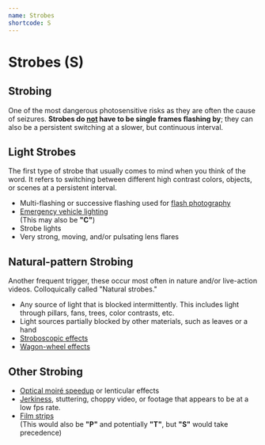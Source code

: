 ```yaml
---
name: Strobes
shortcode: S
---
```


# Strobes (**S**)

## Strobing
One of the most dangerous photosensitive risks as they are often the cause of seizures.
**Strobes do <u>not</u> have to be single frames flashing by**; they can also be a persistent switching at a slower, but continuous interval. 

## Light Strobes
The first type of strobe that usually comes to mind when you think of the word. It refers to switching between different high contrast colors, objects, or scenes at a persistent interval.

- Multi-flashing or successive flashing used for [flash photography](https://en.wikipedia.org/wiki/Flash_(photography))
- [Emergency vehicle lighting](https://en.wikipedia.org/wiki/Emergency_vehicle_lighting)     
(This may also be **"C"**)
- Strobe lights
- Very strong, moving, and/or pulsating lens flares

## Natural-pattern Strobing
Another frequent trigger, these occur most often in nature and/or live-action videos. Colloquically called "Natural strobes."

- Any source of light that is blocked intermittently. This includes light through pillars, fans, trees, color contrasts, etc.
- Light sources partially blocked by other materials, such as leaves or a hand
- [Stroboscopic effects](https://en.wikipedia.org/wiki/Stroboscopic_effect)
- [Wagon-wheel effects](https://en.wikipedia.org/wiki/Wagon-wheel_effect)

## Other Strobing
- [Optical moiré speedup](https://en.wikipedia.org/wiki/Line_moir%C3%A9#Speedup_of_movements_with_moir%C3%A9) or lenticular effects
- [Jerkiness](https://en.wikipedia.org/wiki/Jerkiness), stuttering, choppy video, or footage that appears to be at a low fps rate.
- [Film strips](https://www.youtube.com/watch?v=xYF4dK5HATo)    
(This would also be **"P"** and potentially **"T"**, but **"S"** would take precedence)
